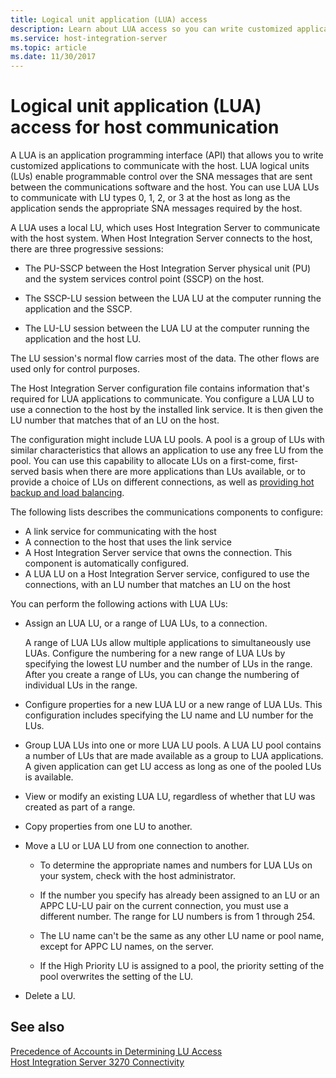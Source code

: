 ```yaml
---
title: Logical unit application (LUA) access
description: Learn about LUA access so you can write customized applications to communicate with the host.
ms.service: host-integration-server
ms.topic: article
ms.date: 11/30/2017
---
```


# Logical unit application (LUA) access for host communication

A LUA is an application programming interface (API) that allows you to write customized applications to communicate with the host. LUA logical units (LUs) enable programmable control over the SNA messages that are sent between the communications software and the host. You can use LUA LUs to communicate with LU types 0, 1, 2, or 3 at the host as long as the application sends the appropriate SNA messages required by the host.
  
A LUA uses a local LU, which uses Host Integration Server to communicate with the host system. When Host Integration Server connects to the host, there are three progressive sessions:

- The PU-SSCP between the Host Integration Server physical unit (PU) and the system services control point (SSCP) on the host.

- The SSCP-LU session between the LUA LU at the computer running the application and the SSCP.

- The LU-LU session between the LUA LU at the computer running the application and the host LU.

The LU session's normal flow carries most of the data. The other flows are used only for control purposes.  
  
The Host Integration Server configuration file contains information that's required for LUA applications to communicate. You configure a LUA LU to use a connection to the host by the installed link service. It is then given the LU number that matches that of an LU on the host.  

The configuration might include LUA LU pools. A pool is a group of LUs with similar characteristics that allows an application to use any free LU from the pool. You can use this capability to allocate LUs on a first-come, first-served basis when there are more applications than LUs available, or to provide a choice of LUs on different connections, as well as [providing hot backup and load balancing](providing-hot-backup-and-load-balancing-3270-1.md).  

The following lists describes the communications components to configure:

- A link service for communicating with the host
- A connection to the host that uses the link service
- A Host Integration Server service that owns the connection. This component is automatically configured.
- A LUA LU on a Host Integration Server service, configured to use the connections, with an LU number that matches an LU on the host

You can perform the following actions with LUA LUs:

- Assign an LUA LU, or a range of LUA LUs, to a connection.

  A range of LUA LUs allow multiple applications to simultaneously use LUAs. Configure the numbering for a new range of LUA LUs by specifying the lowest LU number and the number of LUs in the range. After you create a range of LUs, you can change the numbering of individual LUs in the range.

- Configure properties for a new LUA LU or a new range of LUA LUs. This configuration includes specifying the LU name and LU number for the LUs.  

- Group LUA LUs into one or more LUA LU pools. A LUA LU pool contains a number of LUs that are made available as a group to LUA applications. A given application can get LU access as long as one of the pooled LUs is available.

- View or modify an existing LUA LU, regardless of whether that LU was created as part of a range.

- Copy properties from one LU to another.

- Move a LU or LUA LU from one connection to another.

  - To determine the appropriate names and numbers for LUA LUs on your system, check with the host administrator.

  - If the number you specify has already been assigned to an LU or an APPC LU-LU pair on the current connection, you must use a different number. The range for LU numbers is from 1 through 254.

  - The LU name can't be the same as any other LU name or pool name, except for APPC LU names, on the server.

  - If the High Priority LU is assigned to a pool, the priority setting of the pool overwrites the setting of the LU.

- Delete a LU.

## See also  

[Precedence of Accounts in Determining LU Access](precedence-of-accounts-in-determining-lu-access1.md)    
[Host Integration Server 3270 Connectivity](host-integration-server-3270-connectivity2.md)    
